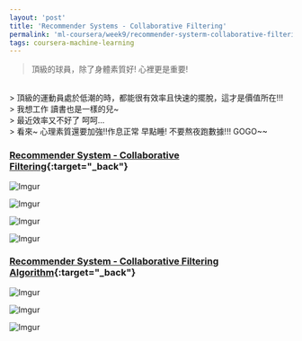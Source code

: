 ```yaml
---
layout: 'post'
title: 'Recommender Systems - Collaborative Filtering'
permalink: 'ml-coursera/week9/recommender-systerm-collaborative-filtering'
tags: coursera-machine-learning
---
```


> 頂級的球員，除了身體素質好! 心裡更是重要!
<br/>
> 頂級的運動員處於低潮的時，都能很有效率且快速的擺脫，這才是價值所在!!! 
<br/>
> 我想工作 讀書也是一樣的兒~
<br/>
> 最近效率又不好了 呵呵...
<br/>
> 看來~ 心理素質還要加強!!作息正常 早點睡! 不要熬夜跑數據!!!  GOGO~~

### [Recommender System - Collaborative Filtering](https://www.coursera.org/learn/machine-learning/lecture/2WoBV/collaborative-filtering){:target="_back"}

   ![Imgur](https://i.imgur.com/McVa2zM.jpg)

   ![Imgur](https://i.imgur.com/KJaM6Rb.jpg)

   ![Imgur](https://i.imgur.com/SuwyweM.jpg)

   ![Imgur](https://i.imgur.com/dKPeREN.jpg)


### [Recommender System - Collaborative Filtering Algorithm](https://www.coursera.org/learn/machine-learning/lecture/f26nH/collaborative-filtering-algorithm){:target="_back"}
   

   ![Imgur](https://i.imgur.com/hw3g8v7.jpg)

   ![Imgur](https://i.imgur.com/AA8Pyih.jpg)

   ![Imgur](https://i.imgur.com/1TO7WNZ.jpg)